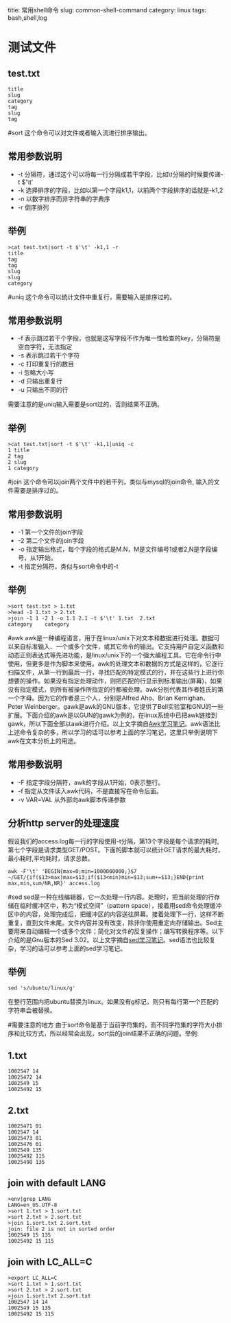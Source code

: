 title: 常用shell命令
slug: common-shell-command
category: linux
tags: bash,shell,log

# 测试文件
## test.txt
	title
	slug
	category
	tag
	slug
	tag

#sort
这个命令可以对文件或者输入流进行排序输出。
## 常用参数说明
* -t 分隔符，通过这个可以将每一行分隔成若干字段，比如\t分隔的时候要传递-t $'\t'
* -k 选择排序的字段，比如以第一个字段k1,1，以前两个字段排序的话就是-k1,2
* -n 以数字排序而非字符串的字典序
* -r 倒序排列

## 举例

	>cat test.txt|sort -t $'\t' -k1,1 -r
	title
	tag
	tag
	slug
	slug
	category
#uniq
这个命令可以统计文件中重复行，需要输入是排序过的。
## 常用参数说明
* -f 表示跳过若干个字段，也就是这写字段不作为唯一性检查的key，分隔符是空白字符，无法指定
* -s 表示跳过若干个字符
* -c 打印重复行的数目
* -i 忽略大小写
* -d 只输出重复行
* -u 只输出不同的行

需要注意的是uniq输入需要是sort过的，否则结果不正确。

## 举例

	>cat test.txt|sort -t $'\t' -k1,1|uniq -c
	1 title
	2 tag
	2 slug
	1 category


#join
这个命令可以join两个文件中的若干列，类似与mysql的join命令, 输入的文件需要是排序过的。
## 常用参数说明
* -1 第一个文件的join字段
* -2 第二个文件的join字段
* -o 指定输出格式，每个字段的格式是M.N，M是文件编号1或者2,N是字段编号，从1开始。
* -t 指定分隔符，类似与sort命令中的-t

## 举例

	>sort test.txt > 1.txt
	>head -1 1.txt > 2.txt
	>join -1 1 -2 1 -o 1.1 2.1 -t $'\t' 1.txt  2.txt
	category	category

#awk
awk是一种编程语言，用于在linux/unix下对文本和数据进行处理。数据可以来自标准输入、一个或多个文件，或其它命令的输出。它支持用户自定义函数和动态正则表达式等先进功能，是linux/unix下的一个强大编程工具。它在命令行中使用，但更多是作为脚本来使用。awk的处理文本和数据的方式是这样的，它逐行扫描文件，从第一行到最后一行，寻找匹配的特定模式的行，并在这些行上进行你想要的操作。如果没有指定处理动作，则把匹配的行显示到标准输出(屏幕)，如果没有指定模式，则所有被操作所指定的行都被处理。awk分别代表其作者姓氏的第一个字母。因为它的作者是三个人，分别是Alfred Aho、Brian Kernighan、Peter Weinberger。gawk是awk的GNU版本，它提供了Bell实验室和GNU的一些扩展。下面介绍的awk是以GUN的gawk为例的，在linux系统中已把awk链接到gawk，所以下面全部以awk进行介绍。以上文字摘自[Awk学习笔记](http://man.lupaworld.com/content/manage/ringkee/awk.htm)。awk语法比上述命令复杂的多，所以学习的话可以参考上面的学习笔记，这里只举例说明下awk在文本分析上的用途。

## 常用参数说明
* -F 指定字段分隔符，awk的字段从1开始，0表示整行。
* -f 指定从文件读入awk代码，不是直接写在命令后面。
* -v VAR=VAL 从外部向awk脚本传递参数

## 分析http server的处理速度
假设我们的access.log每一行的字段使用-t分隔，第13个字段是每个请求的耗时,第七个字段是请求类型GET/POST。下面的脚本就可以统计GET请求的最大耗时，最小耗时,平均耗时，请求总数。

	awk -F'\t' 'BEGIN{max=0;min=1000000000;}$7 ~/GET/{if($13>max)max=$13;if($13<min)min=$13;sum+=$13;}END{print max,min,sum/NR,NR}' access.log


#sed
sed是一种在线编辑器，它一次处理一行内容。处理时，把当前处理的行存储在临时缓冲区中，称为“模式空间”（pattern space），接着用sed命令处理缓冲区中的内容，处理完成后，把缓冲区的内容送往屏幕。接着处理下一行，这样不断重复，直到文件末尾。文件内容并没有改变，除非你使用重定向存储输出。Sed主要用来自动编辑一个或多个文件；简化对文件的反复操作；编写转换程序等。以下介绍的是Gnu版本的Sed 3.02。以上文字摘自[sed学习笔记](http://www.tsnc.edu.cn/tsnc_wgrj/doc/sed.htm)。sed语法也比较复杂，学习的话可以参考上面的sed学习笔记。

## 举例

	sed 's/ubuntu/linux/g' 

在整行范围内把ubuntu替换为linux。如果没有g标记，则只有每行第一个匹配的字符串会被替换。

#需要注意的地方
由于sort命令是基于当前字符集的，而不同字符集的字符大小排序和比较方式，所以经常会出现，sort后的join结果不正确的问题。举例:

## 1.txt
	1002547 14
	10025472 14
	1002549 15
	10025492 15
## 2.txt
	10025471 01
	1002547 14
	10025473 01
	10025476 01
	1002549 135
	10025492 115
	10025498 135
## join with default LANG

	>env|grep LANG
	LANG=en_US.UTF-8
	>sort 1.txt > 1.sort.txt
	>sort 2.txt > 2.sort.txt
	>join 1.sort.txt 2.sort.txt
	join: file 2 is not in sorted order
	1002549 15 135
	10025492 15 115

## join with LC_ALL=C

	>export LC_ALL=C
	>sort 1.txt > 1.sort.txt
	>sort 2.txt > 2.sort.txt
	>join 1.sort.txt 2.sort.txt
	1002547 14 14
	1002549 15 135
	10025492 15 115

